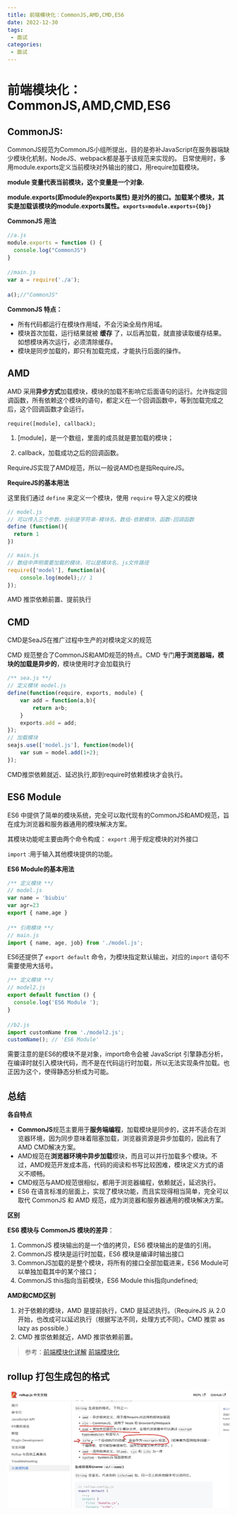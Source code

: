 ```yaml
---
title: 前端模块化：CommonJS,AMD,CMD,ES6
date: 2022-12-30
tags:
 - 面试
categories: 
 - 面试
---
```

# 前端模块化：CommonJS,AMD,CMD,ES6

## CommonJS:

CommonJS规范为CommonJS小组所提出，目的是弥补JavaScript在服务器端缺少模块化机制，NodeJS、webpack都是基于该规范来实现的。
日常使用时，多用module.exports定义当前模块对外输出的接口，用require加载模块。

**module 变量代表当前模块，这个变量是一个对象.**


**module.exports(即module的exports属性) 是对外的接口。加载某个模块，其实是加载该模块的module.exports属性。```exports=module.exports={Obj}```**

**CommonJS 用法**
```js
//a.js
module.exports = function () {
  console.log("CommonJS")
}

//main.js
var a = require('./a');

a();//"CommonJS"
```
**CommonJS 特点：**
* 所有代码都运行在模块作用域，不会污染全局作用域。
* 模块首次加载，运行结果就被 **缓存** 了，以后再加载，就直接读取缓存结果。如想模块再次运行，必须清除缓存。
* 模块是同步加载的，即只有加载完成，才能执行后面的操作。
## AMD

AMD 采用**异步方式**加载模块，模块的加载不影响它后面语句的运行。允许指定回调函数，所有依赖这个模块的语句，都定义在一个回调函数中，等到加载完成之后，这个回调函数才会运行。

```require([module], callback);```

1. [module]，是一个数组，里面的成员就是要加载的模块；

2. callback，加载成功之后的回调函数。

RequireJS实现了AMD规范，所以一般说AMD也是指RequireJS。

**RequireJS的基本用法**

这里我们通过  ```define```  来定义一个模块，使用  ```require```  导入定义的模块

```js
// model.js
// 可以传入三个参数，分别是字符串-模块名、数组-依赖模块、函数-回调函数
define (function(){
  return 1
})
```

```js
// main.js
// 数组中声明需要加载的模块，可以是模块名、js文件路径
require(['model'], function(a){
    console.log(model);// 1
});
```
AMD 推崇依赖前置、提前执行


## CMD
CMD是SeaJS在推广过程中生产的对模块定义的规范

CMD 规范整合了CommonJS和AMD规范的特点。CMD 专门**用于浏览器端，模块的加载是异步的**，模块使用时才会加载执行

```js
/** sea.js **/
// 定义模块 model.js
define(function(require, exports, module) {
    var add = function(a,b){
        return a+b;
    }
    exports.add = add;
});
// 加载模块
seajs.use(['model.js'], function(model){
    var sum = model.add(1+2);
});
```
CMD推崇依赖就近、延迟执行,即到require时依赖模块才会执行。

## ES6 Module

ES6 中提供了简单的模块系统，完全可以取代现有的CommonJS和AMD规范，旨在成为浏览器和服务器通用的模块解决方案。

其模块功能呢主要由两个命令构成：
```export```  :用于规定模块的对外接口

```import```  :用于输入其他模块提供的功能。

**ES6 Module的基本用法**

```js
/** 定义模块 **/
// model.js
var name = 'biubiu'
var agr=23
export { name,age }

/** 引用模块 **/
// main.js
import { name, age, job} from './model.js';
```

ES6还提供了 ```export default```  命令，为模块指定默认输出，对应的```import```  语句不需要使用大括号。

```js
/** 定义模块 **/
// model2.js
export default function () {
  console.log('ES6 Module ');
}

//b2.js
import customName from './model2.js';
customName(); // 'ES6 Module'
```

需要注意的是ES6的模块不是对象，import命令会被 JavaScript 引擎静态分析，在编译时就引入模块代码，而不是在代码运行时加载，所以无法实现条件加载。也正因为这个，使得静态分析成为可能。

## 总结

**各自特点**
+ **CommonJS**规范主要用于**服务端编程**，加载模块是同步的，这并不适合在浏览器环境，因为同步意味着阻塞加载，浏览器资源是异步加载的，因此有了AMD CMD解决方案。
+ AMD规范在**浏览器环境中异步加载**模块，而且可以并行加载多个模块。不过，AMD规范开发成本高，代码的阅读和书写比较困难，模块定义方式的语义不顺畅。
+ CMD规范与AMD规范很相似，都用于浏览器编程，依赖就近，延迟执行。
+ ES6 在语言标准的层面上，实现了模块功能，而且实现得相当简单，完全可以取代 CommonJS 和 AMD 规范，成为浏览器和服务器通用的模块解决方案。

**区别**

**ES6 模块与 CommonJS 模块的差异**：

1. CommonJS 模块输出的是一个值的拷贝，ES6 模块输出的是值的引用。
2. CommonJS 模块是运行时加载，ES6 模块是编译时输出接口
3. CommonJS加载的是整个模块，将所有的接口全部加载进来，ES6 Module可以单独加载其中的某个接口；
4. CommonJS this指向当前模块，ES6 Module this指向undefined;

**AMD和CMD区别**

1. 对于依赖的模块，AMD 是提前执行，CMD 是延迟执行。（RequireJS 从 2.0 开始，也改成可以延迟执行（根据写法不同，处理方式不同）。CMD 推崇 as lazy as possible.）
2. CMD 推崇依赖就近，AMD 推崇依赖前置。

> 参考：[前端模块化详解](https://juejin.im/post/5c17ad756fb9a049ff4e0a62)
> [前端模块化](https://juejin.im/post/5aaa37c8f265da23945f365c)

## rollup 打包生成包的格式

![](../juejin/img/rollup.png)

<Vssue/>